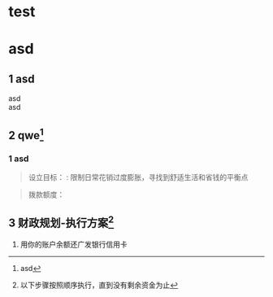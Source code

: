 # test

# asd


## 1 asd
<p>asd<br>asd<p>

## 2 qwe[^1]
[^1]: asd

### 1 asd
> 设立目标：
> : 限制日常花销过度膨胀，寻找到舒适生活和省钱的平衡点

> 拨款额度：
## 3 财政规划-执行方案[^2]
[^2]: 以下步骤按照顺序执行，直到没有剩余资金为止
1. 用你的账户余额还广发银行信用卡
